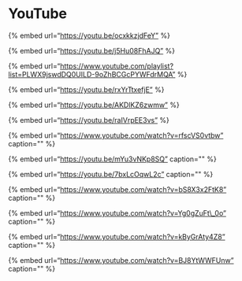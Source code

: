 YouTube
=======

{% embed url=“https://youtu.be/ocxkkzjdFeY” %}

{% embed url=“https://youtu.be/j5Hu08FhAJQ” %}

{% embed url=“https://www.youtube.com/playlist?list=PLWX9jswdDQ0UILD-9oZhBCGcPYWFdrMQA” %}

{% embed url=“https://youtu.be/rxYrTtxefjE” %}

{% embed url=“https://youtu.be/AKDlKZ6zwmw” %}

{% embed url=“https://youtu.be/raIVrpEE3vs” %}

{% embed url=“https://www.youtube.com/watch?v=rfscVS0vtbw” caption="" %}

{% embed url=“https://youtu.be/mYu3vNKp8SQ” caption="" %}

{% embed url=“https://youtu.be/7bxLcOqwL2c” caption="" %}

{% embed url=“https://www.youtube.com/watch?v=bS8X3x2FtK8” caption="" %}

{% embed url=“https://www.youtube.com/watch?v=Yg0gZuFt\_0o” caption="" %}

{% embed url=“https://www.youtube.com/watch?v=kByGrAty4Z8” caption="" %}

{% embed url=“https://www.youtube.com/watch?v=BJ8YtWWFUnw” caption="" %}
